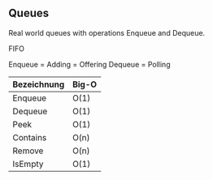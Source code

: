 ## Queues

Real world queues with operations Enqueue and Dequeue.

FIFO

Enqueue = Adding = Offering
Dequeue = Polling

| Bezeichnung | Big-O |
|-------------|-------|
| Enqueue     | O(1)  |
| Dequeue     | O(1)  |
| Peek        | O(1)  |
| Contains    | O(n)  |
| Remove      | O(n)  |
| IsEmpty     | O(1)  |
